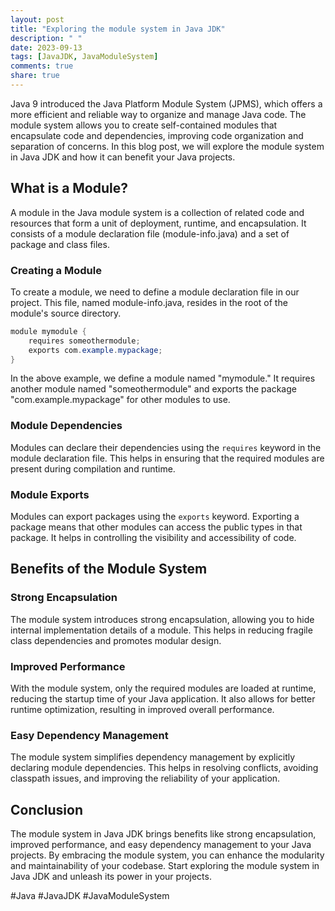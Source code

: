 ```yaml
---
layout: post
title: "Exploring the module system in Java JDK"
description: " "
date: 2023-09-13
tags: [JavaJDK, JavaModuleSystem]
comments: true
share: true
---
```


Java 9 introduced the Java Platform Module System (JPMS), which offers a more efficient and reliable way to organize and manage Java code. The module system allows you to create self-contained modules that encapsulate code and dependencies, improving code organization and separation of concerns. In this blog post, we will explore the module system in Java JDK and how it can benefit your Java projects.

## What is a Module?

A module in the Java module system is a collection of related code and resources that form a unit of deployment, runtime, and encapsulation. It consists of a module declaration file (module-info.java) and a set of package and class files.

### Creating a Module

To create a module, we need to define a module declaration file in our project. This file, named module-info.java, resides in the root of the module's source directory. 

```java
module mymodule {
    requires someothermodule;
    exports com.example.mypackage;
}
```

In the above example, we define a module named "mymodule." It requires another module named "someothermodule" and exports the package "com.example.mypackage" for other modules to use.

### Module Dependencies

Modules can declare their dependencies using the `requires` keyword in the module declaration file. This helps in ensuring that the required modules are present during compilation and runtime.

### Module Exports

Modules can export packages using the `exports` keyword. Exporting a package means that other modules can access the public types in that package. It helps in controlling the visibility and accessibility of code.

## Benefits of the Module System

### Strong Encapsulation

The module system introduces strong encapsulation, allowing you to hide internal implementation details of a module. This helps in reducing fragile class dependencies and promotes modular design.

### Improved Performance

With the module system, only the required modules are loaded at runtime, reducing the startup time of your Java application. It also allows for better runtime optimization, resulting in improved overall performance.

### Easy Dependency Management

The module system simplifies dependency management by explicitly declaring module dependencies. This helps in resolving conflicts, avoiding classpath issues, and improving the reliability of your application.

## Conclusion

The module system in Java JDK brings benefits like strong encapsulation, improved performance, and easy dependency management to your Java projects. By embracing the module system, you can enhance the modularity and maintainability of your codebase. Start exploring the module system in Java JDK and unleash its power in your projects.

#Java #JavaJDK #JavaModuleSystem